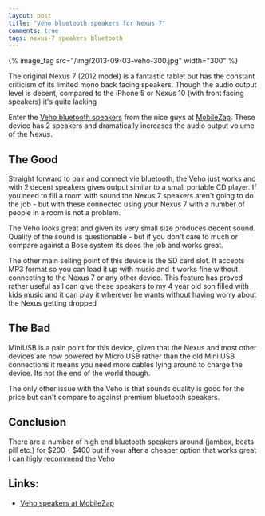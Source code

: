 ```yaml
---
layout: post
title: "Veho bluetooth speakers for Nexus 7"
comments: true
tags: nexus-7 speakers bluetooth
---
```


{% image_tag src="/img/2013-09-03-veho-300.jpg" width="300" %}

The original Nexus 7 (2012 model) is a fantastic tablet but has the constant criticism of its limited mono back facing speakers.  Though the audio output level is decent,
compared to the iPhone 5 or Nexus 10 (with front facing speakers) it's quite lacking

Enter the [Veho bluetooth speakers][Veho] from the nice guys at [MobileZap][Zap].  These device has 2 speakers and dramatically increases the audio output volume of the Nexus. 

<!--more-->
## The Good

Straight forward to pair and connect vie bluetooth, the Veho just works and with 2 decent speakers gives output similar to a small portable CD player. 
If you need to fill a room with sound the Nexus 7 speakers aren't going to do the job - but with these connected using your Nexus 7 with a number of people in a room is not a problem.

The Veho looks great and given its very small size produces decent sound. Quality of the sound is questionable - but if you don't care to much or compare against a Bose system its does the job and works great.

The other main selling point of this device is the SD card slot. It accepts MP3 format so you can load it up with music and it works fine without connecting to the Nexus 7 or any other device.
This feature has proved rather useful as I can give these speakers to my 4 year old son filled with kids music and it can play it wherever he wants without having worry about the Nexus getting dropped

## The Bad

MiniUSB is a pain point for this device, given that the Nexus and most other devices are now powered by Micro USB rather than the old Mini USB connections  it means you need more cables lying around to 
charge the device.  Its not the end of the world though.

The only other issue with the Veho is that sounds quality is good for the price but can't compare to against premium bluetooth speakers.

## Conclusion

There are a number of high end bluetooth speakers around (jambox, beats pill etc.) for $200 - $400 but if your after a cheaper option that works great I can higly recommend the Veho

## Links:

* [Veho speakers at MobileZap][Veho]

[Zap]: http://www.mobilezap.com.au/10059/stereo-speakers.htm
[Veho]: http://www.mobilezap.com.au/37364-veho-360-m4-bluetooth-wireless-speaker.htm

